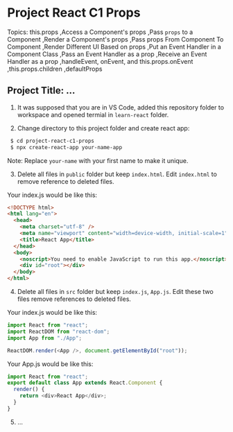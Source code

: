 # Project React C1 Props

Topics:
this.props
,Access a Component's props
,Pass `props` to a Component
,Render a Component's props
,Pass props From Component To Component
,Render Different UI Based on props
,Put an Event Handler in a Component Class
,Pass an Event Handler as a prop
,Receive an Event Handler as a prop
,handleEvent, onEvent, and this.props.onEvent
,this.props.children
,defaultProps

## Project Title: ...

1. It was supposed that you are in VS Code, added this repository folder to workspace and opened termial in `learn-react` folder.

2. Change directory to this project folder and create react app:

```bash
 $ cd project-react-c1-props
 $ npx create-react-app your-name-app
```

Note: Replace `your-name` with your first name to make it unique.

3. Delete all files in `public` folder but keep `index.html`. Edit `index.html` to remove reference to deleted files.

Your index.js would be like this:

```html
<!DOCTYPE html>
<html lang="en">
  <head>
    <meta charset="utf-8" />
    <meta name="viewport" content="width=device-width, initial-scale=1" />
    <title>React App</title>
  </head>
  <body>
    <noscript>You need to enable JavaScript to run this app.</noscript>
    <div id="root"></div>
  </body>
</html>
```

4. Delete all files in `src` folder but keep `index.js`, `App.js`. Edit these two files remove references to deleted files.

Your index.js would be like this:

```javascript
import React from "react";
import ReactDOM from "react-dom";
import App from "./App";

ReactDOM.render(<App />, document.getElementById("root"));
```

Your App.js would be like this:

```javascript
import React from "react";
export default class App extends React.Component {
  render() {
    return <div>React App</div>;
  }
}
```

5. ...
